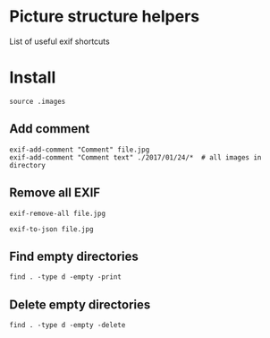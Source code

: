 # Picture structure helpers

List of useful exif shortcuts

# Install

```
source .images
```


## Add comment

```
exif-add-comment "Comment" file.jpg
exif-add-comment "Comment text" ./2017/01/24/*  # all images in directory
```

## Remove all EXIF

```
exif-remove-all file.jpg
```

```
exif-to-json file.jpg
```


## Find empty directories

```
find . -type d -empty -print
```

## Delete empty directories

```
find . -type d -empty -delete
```
